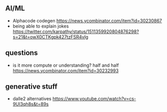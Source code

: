 
## AI/ML

- Alphacode codegen https://news.ycombinator.com/item?id=30230867
- being able to explain jokes https://twitter.com/karpathy/status/1511359920804876298?s=21&t=owX0CTKgpk427tzFSR4vlg


## questions
- is it more compute or understanding? half and half https://news.ycombinator.com/item?id=30232993

## generative stuff

- dalle2 alternatives https://www.youtube.com/watch?v=cs-9UI3qh8s&t=89s
